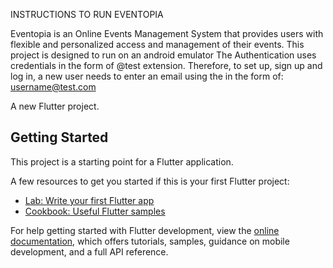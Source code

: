 INSTRUCTIONS TO RUN EVENTOPIA

Eventopia is an Online Events Management System that provides users with flexible and personalized access and management of their events.
This project  is designed to run on an android emulator
The Authentication uses credentials in the form of @test extension. Therefore, to set up, sign up and log in, a new user needs to enter an email using the in the form of: username@test.com


A new Flutter project.

## Getting Started

This project is a starting point for a Flutter application.

A few resources to get you started if this is your first Flutter project:

- [Lab: Write your first Flutter app](https://docs.flutter.dev/get-started/codelab)
- [Cookbook: Useful Flutter samples](https://docs.flutter.dev/cookbook)

For help getting started with Flutter development, view the
[online documentation](https://docs.flutter.dev/), which offers tutorials,
samples, guidance on mobile development, and a full API reference.
